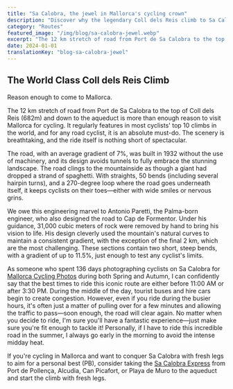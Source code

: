 ```yaml
---
title: "Sa Calobra, the jewel in Mallorca's cycling crown"
description: "Discover why the legendary Coll dels Reis climb to Sa Calobra is considered one of the world's greatest cycling routes and an absolute must-do for any road cyclist visiting Mallorca."
category: "Routes"
featured_image: "/img/blog/sa-calobra-jewel.webp"
excerpt: "The 12 km stretch of road from Port de Sa Calobra to the top of Coll dels Reis regularly features in most cyclists' top 10 climbs in the world. Learn why this engineering marvel is reason enough to visit Mallorca."
date: 2024-01-01
translationKey: "blog-sa-calobra-jewel"
---
```


## The World Class Coll dels Reis Climb

Reason enough to come to Mallorca.

The 12 km stretch of road from Port de Sa Calobra to the top of Coll dels Reis (682m) and down to the aqueduct is more than enough reason to visit Mallorca for cycling. It regularly features in most cyclists' top 10 climbs in the world, and for any road cyclist, it is an absolute must-do. The scenery is breathtaking, and the ride itself is nothing short of spectacular.

The road, with an average gradient of 7%, was built in 1932 without the use of machinery, and its design avoids tunnels to fully embrace the stunning landscape. The road clings to the mountainside as though a giant had dropped a strand of spaghetti. With straights, 50 bends (including several hairpin turns), and a 270-degree loop where the road goes underneath itself, it keeps cyclists on their toes—either with wide smiles or nervous grins.

We owe this engineering marvel to Antonio Paretti, the Palma-born engineer, who also designed the road to Cap de Formentor. Under his guidance, 31,000 cubic meters of rock were removed by hand to bring his vision to life. His design cleverly used the mountain's natural curves to maintain a consistent gradient, with the exception of the final 2 km, which are the most challenging. These sections contain two short, steep bends, with a gradient of up to 11.5%, just enough to test any cyclist's limits.

As someone who spent 136 days photographing cyclists on Sa Calobra for <a href="https://www.mallorcacyclingphotos.com/" target="_blank">Mallorca Cycling Photos</a> during both Spring and Autumn, I can confidently say that the best times to ride this iconic route are either before 11:00 AM or after 3:30 PM. During the middle of the day, tourist buses and hire cars begin to create congestion. However, even if you ride during the busier hours, it's often just a matter of pulling over for a few minutes and allowing the traffic to pass—soon enough, the road will clear again. No matter when you decide to ride, I'm sure you'll have a fantastic experience—just make sure you're fit enough to tackle it! Personally, if I have to ride this incredible road in the summer, I always go early in the morning to avoid the intense midday heat.

If you're cycling in Mallorca and want to conquer Sa Calobra with fresh legs to aim for a personal best (PB), consider taking the <a href="https://mallorcacycleshuttle.company.site/products/Scheduled-Bike-Buses-c15728235" target="_blank">Sa Calobra Express</a> from Port de Pollença, Alcudia, Can Picafort, or Playa de Muro to the aqueduct and start the climb with fresh legs.
